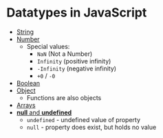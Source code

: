 # Datatypes in JavaScript

- [String](./string.md)
- [Number](./number.md)
    - Special values:
        - `NaN` (Not a Number)
        - `Infinity` (positive infinity)
        - `-Infinity` (negative infinity)
        - `+0` / `-0`
- [Boolean](./boolean.md)
- [Object](./object.js)
    - Functions are also objects
- [Arrays](./arrays.md)
- [**null** and **undefined**](./null-and-undefined.md)
    - `undefined` - undefined value of property
    - `null` - property does exist, but holds no value